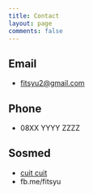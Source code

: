 ```yaml
---
title: Contact
layout: page
comments: false
---
```


## Email
- fitsyu2@gmail.com

## Phone
- 08XX YYYY ZZZZ

## Sosmed
- [cuit cuit](http://twitter.com/fitsyu)
- fb.me/fitsyu
